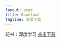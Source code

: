 ```yaml
---
layout: page
title: Download
tagline: 资源下载
---
```


<div style="text-align:left">

花书：深度学习 [点击下载](/download/花书：深度学习.pdf)

</div>


